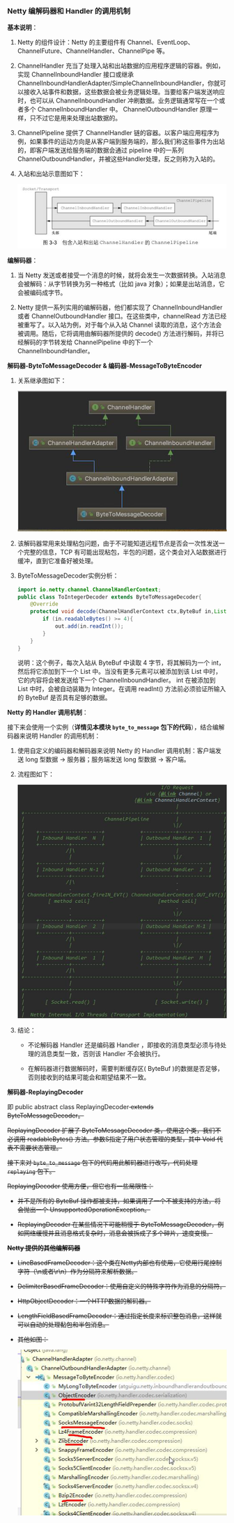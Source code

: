 ### Netty 编解码器和 Handler 的调用机制

**基本说明**：

1. Netty 的组件设计：Netty 的主要组件有 Channel、EventLoop、ChannelFuture、ChannelHandler、ChannelPipe 等。

2. ChannelHandler 充当了处理入站和出站数据的应用程序逻辑的容器。例如，实现 ChannelInboundHandler 接口或继承 ChannelInboundHandlerAdapter/SimpleChannelInboundHandler<T>，你就可以接收入站事件和数据，这些数据会被业务逻辑处理。当要给客户端发送响应时，也可以从 ChannelInboundHandler 冲刷数据。业务逻辑通常写在一个或者多个 ChannelInboundHandler 中。 ChannelOutboundHandler 原理一样，只不过它是用来处理出站数据的。

3. ChannelPipeline 提供了 ChannelHandler 链的容器。以客户端应用程序为例，如果事件的运动方向是从客户端到服务端的，那么我们称这些事件为出站的，即客户端发送给服务端的数据会通过 pipeline 中的一系列 ChannelOutboundHandler，并被这些Handler处理，反之则称为入站的。

4. 入站和出站示意图如下：
   
   ![img.png](assets/img.png)

**编解码器**：

1. 当 Netty 发送或者接受一个消息的时候，就将会发生一次数据转换。入站消息会被解码：从字节转换为另一种格式（比如 java 对象）；如果是出站消息，它会被编码成字节。

2. Netty 提供一系列实用的编解码器，他们都实现了 ChannelInboundHandler 或者 ChannelOutboundHandler 接口。在这些类中，channelRead 方法已经被重写了。以入站为例，对于每个从入站 Channel 读取的消息，这个方法会被调用。随后，它将调用由解码器所提供的 decode() 方法进行解码，并将已经解码的字节转发给 ChannelPipeline 中的下一个 ChannelInboundHandler。

**解码器-ByteToMessageDecoder & 编码器-MessageToByteEncoder**

1. 关系继承图如下：

   ![img.png](assets/img1.png)

2. 该解码器常用来处理粘包问题，由于不可能知道远程节点是否会一次性发送一个完整的信息，TCP 有可能出现粘包，半包的问题，这个类会对入站数据进行缓冲，直到它准备好被处理。

3. ByteToMessageDecoder实例分析：

   ```java
   import io.netty.channel.ChannelHandlerContext;    
   public class ToIntegerDecoder extends ByteToMessageDecoder{
       @Override
       protected void decode(ChannelHandlerContext ctx,ByteBuf in,List<Object> out) throws Exception{
           if (in.readableBytes() >= 4){
               out.add(in.readInt());
           }
       }
   }
   ```
   
   说明：这个例子，每次入站从 ByteBuf 中读取 4 字节，将其解码为一个 int，然后将它添加到下一个 List 中。当没有更多元素可以被添加到该 List 中时，它的内容将会被发送给下一个 ChannelInboundHandler。 int 在被添加到 List 中时，会被自动装箱为 Integer。在调用 readInt() 方法前必须验证所输入的 ByteBuf 是否具有足够的数据。

**Netty 的 Handler 调用机制**：

接下来会使用一个实例（**详情见本模块 `byte_to_message` 包下的代码**），结合编解码器来说明 Handler 的调用机制：

1. 使用自定义的编码器和解码器来说明 Netty 的 Handler 调用机制：客户端发送 long 型数据 -> 服务器；服务端发送 long 型数据 -> 客户端。

2. 流程图如下：
   
   ![img.png](assets/img2.png)

3. 结论：

   * 不论解码器 Handler 还是编码器 Handler ，即接收的消息类型必须与待处理的消息类型一致，否则该 Handler 不会被执行。
   
   * 在解码器进行数据解码时，需要判断缓存区( ByteBuf )的数据是否足够，否则接收到的结果可能会和期望结果不一致。

**解码器-ReplayingDecoder**

即 public abstract class ReplayingDecoder<S> extends ByteToMessageDecoder。

ReplayingDecoder 扩展了 ByteToMessageDecoder 类，使用这个类，我们不必调用 readableBytes() 方法。参数S指定了用户状态管理的类型，其中 Void 代表不需要状态管理。

接下来对 `byte_to_message` 包下的代码用此解码器进行改写，代码处理 `replaying` 包下。

ReplayingDecoder 使用方便，但它也有一些局限性：

* 并不是所有的 ByteBuf 操作都被支持，如果调用了一个不被支持的方法，将会抛出一个 UnsupportedOperationException。

* ReplayingDecoder 在某些情况下可能稍慢于 ByteToMessageDecoder，例如网络缓慢并且消息格式复杂时，消息会被拆成了多个碎片，速度变慢。

**Netty 提供的其他编解码器**

* LineBasedFrameDecoder：这个类在Netty内部也有使用，它使用行尾控制字符（\n或者\r\n）作为分隔符来解析数据。
  
* DelimiterBasedFrameDecoder：使用自定义的特殊字符作为消息的分隔符。
  
* HttpObjectDecoder：一个HTTP数据的解码器。
  
* LengthFieldBasedFrameDecoder：通过指定长度来标识整包消息，这样就可以自动的处理黏包和半包消息。
  
* 其他如图：
  
  ![img.png](assets/img3.png)